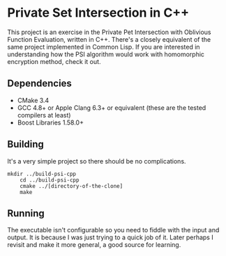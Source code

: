 Private Set Intersection in C++
===============================

This project is an exercise in the Private Pet Intersection with Oblivious Function Evaluation, written in C++. There's a closely equivalent of the same project implemented in Common Lisp. If you are interested in understanding how the PSI algorithm would work with homomorphic encryption method, check it out.


Dependencies
------------

 * CMake 3.4
 * GCC 4.8+ or Apple Clang 6.3+ or equivalent (these are the tested compilers at least)
 * Boost Libraries 1.58.0+

Building
--------

It's a very simple project so there should be no complications.

    mkdir ../build-psi-cpp
		cd ../build-psi-cpp
		cmake ../[directory-of-the-clone]
		make

Running
-------

The executable isn't configurable so you need to fiddle with the input and output. It is because I was just trying to a quick job of it. Later perhaps I revisit and make it more general, a good source for learning.
